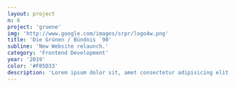 ```yaml
---
layout: project
n: 6
project: 'gruene'
img: 'http://www.google.com/images/srpr/logo4w.png'
title: 'Die Grünen / Bündnis `90'
subline: 'New Website relaunch.'
category: 'Frontend Development'
year: '2019'
color: '#F85D33'
description: 'Lorem ipsum dolor sit, amet consectetur adipisicing elit. Fugiat a quibusdam eligendi id fuga non labore laboriosam tenetur repellat accusantium doloribus harum accusamus aperiam, eum reprehenderit, magni itaque incidunt odio! Lorem ipsum dolor sit, amet consectetur adipisicing elit. Fugiat a quibusdam eligendi id fuga non labore laboriosam tenetur repellat accusantium doloribus harum accusamus aperiam, eum reprehenderit, magni itaque incidunt odio!'
---
```

